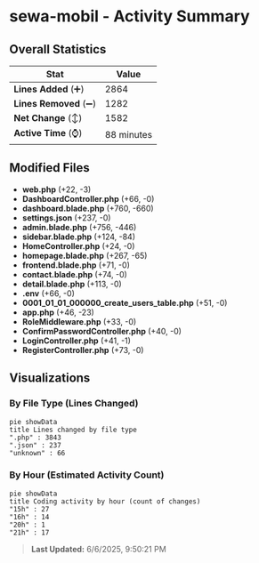 # sewa-mobil - Activity Summary 

## Overall Statistics

| Stat                   | Value                                                             |
| ---------------------- | ----------------------------------------------------------------- |
| **Lines Added** (➕)   | 2864                                          |
| **Lines Removed** (➖) | 1282                                        |
| **Net Change** (↕)    | 1582                |
| **Active Time** (⌚)   | 88 minutes |


## Modified Files
- **web.php** (+22, -3)
- **DashboardController.php** (+66, -0)
- **dashboard.blade.php** (+760, -660)
- **settings.json** (+237, -0)
- **admin.blade.php** (+756, -446)
- **sidebar.blade.php** (+124, -84)
- **HomeController.php** (+24, -0)
- **homepage.blade.php** (+267, -65)
- **frontend.blade.php** (+71, -0)
- **contact.blade.php** (+74, -0)
- **detail.blade.php** (+113, -0)
- **.env** (+66, -0)
- **0001_01_01_000000_create_users_table.php** (+51, -0)
- **app.php** (+46, -23)
- **RoleMiddleware.php** (+33, -0)
- **ConfirmPasswordController.php** (+40, -0)
- **LoginController.php** (+41, -1)
- **RegisterController.php** (+73, -0)

## Visualizations

### By File Type (Lines Changed)

```mermaid
pie showData
title Lines changed by file type
".php" : 3843
".json" : 237
"unknown" : 66
```

### By Hour (Estimated Activity Count)

```mermaid
pie showData
title Coding activity by hour (count of changes)
"15h" : 27
"16h" : 14
"20h" : 1
"21h" : 17
```


> **Last Updated:** 6/6/2025, 9:50:21 PM
